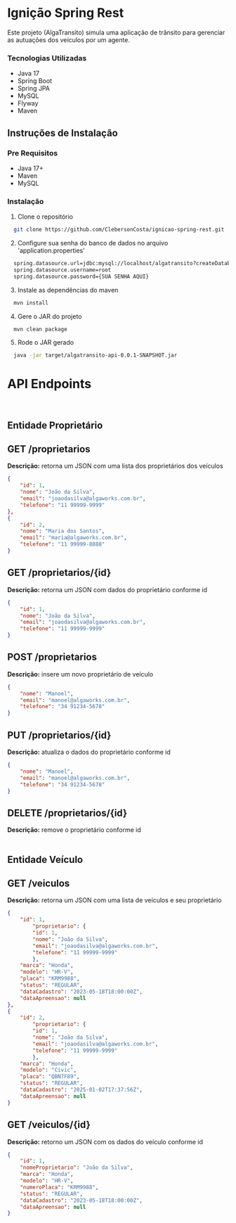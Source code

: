 # Ignição Spring Rest
Este projeto (AlgaTransito) simula uma aplicação de trânsito para gerenciar as autuações dos veículos por um agente.

### Tecnologias Utilizadas
- Java 17
- Spring Boot
- Spring JPA
- MySQL
- Flyway
- Maven

## Instruções de Instalação

### Pre Requisitos
- Java 17+
- Maven
- MySQL

### Instalação

1. Clone o repositório
   
```bash
  git clone https://github.com/ClebersonCosta/ignicao-spring-rest.git
```

2. Configure sua senha do banco de dados no arquivo 'application.properties'

```bash
  spring.datasource.url=jdbc:mysql://localhost/algatransito?createDatabaseIfNotExist=true&serverTimezone=UTC
  spring.datasource.username=root
  spring.datasource.password={SUA SENHA AQUI}
```

3. Instale as dependências do maven

```bash
  mvn install
```

4. Gere o JAR do projeto

```bash
  mvn clean package
```

5. Rode o JAR gerado

```bash
  java -jar target/algatransito-api-0.0.1-SNAPSHOT.jar
```

# API Endpoints
<br>

## Entidade Proprietário

## GET /proprietarios

**Descrição:** retorna um JSON com uma lista dos proprietários dos veículos
```json
{
    "id": 1,
    "nome": "João da Silva",
    "email": "joaodasilva@algaworks.com.br",
    "telefone": "11 99999-9999"
},
{
    "id": 2,
    "nome": "Maria dos Santos",
    "email": "maria@algaworks.com.br",
    "telefone": "11 99999-8888"
}
```

## GET /proprietarios/{id}

**Descrição:** retorna um JSON com dados do proprietário conforme id
```json
{
    "id": 1,
    "nome": "João da Silva",
    "email": "joaodasilva@algaworks.com.br",
    "telefone": "11 99999-9999"
}
```

## POST /proprietarios

**Descrição:** insere um novo proprietário de veículo
```json
{
    "nome": "Manoel",
    "email": "manoel@algaworks.com.br",
    "telefone": "34 91234-5678"
}
```

## PUT /proprietarios/{id}

**Descrição:** atualiza o dados do proprietário conforme id
```json
{
    "nome": "Manoel",
    "email": "manoel@algaworks.com.br",
    "telefone": "34 91234-5678"
}
```

## DELETE /proprietarios/{id}

**Descrição:** remove o proprietário conforme id
<br>
<br>

## Entidade Veículo

## GET /veiculos

**Descrição:** retorna um JSON com uma lista de veículos e seu proprietário

```json
{
    "id": 1,
        "proprietario": {
        "id": 1,
        "nome": "João da Silva",
        "email": "joaodasilva@algaworks.com.br",
        "telefone": "11 99999-9999"
        },
    "marca": "Honda",
    "modelo": "HR-V",
    "placa": "KRM9988",
    "status": "REGULAR",
    "dataCadastro": "2023-05-18T18:00:00Z",
    "dataApreensao": null
},
{
    "id": 2,
        "proprietario": {
        "id": 1,
        "nome": "João da Silva",
        "email": "joaodasilva@algaworks.com.br",
        "telefone": "11 99999-9999"
        },
    "marca": "Honda",
    "modelo": "Civic",
    "placa": "QBN7F89",
    "status": "REGULAR",
    "dataCadastro": "2025-01-02T17:37:56Z",
    "dataApreensao": null
}
```

## GET /veiculos/{id}

**Descrição:** retorno um JSON com os dados do veículo conforme id

```json
{
    "id": 1,
    "nomeProprietario": "João da Silva",
    "marca": "Honda",
    "modelo": "HR-V",
    "numeroPlaca": "KRM9988",
    "status": "REGULAR",
    "dataCadastro": "2023-05-18T18:00:00Z",
    "dataApreensao": null
}
```
